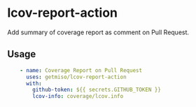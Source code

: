 # lcov-report-action

Add summary of coverage report as comment on Pull Request.

## Usage
```yaml
    - name: Coverage Report on Pull Request
      uses: getmiso/lcov-report-action
      with:
        github-token: ${{ secrets.GITHUB_TOKEN }}
        lcov-info: coverage/lcov.info
```
